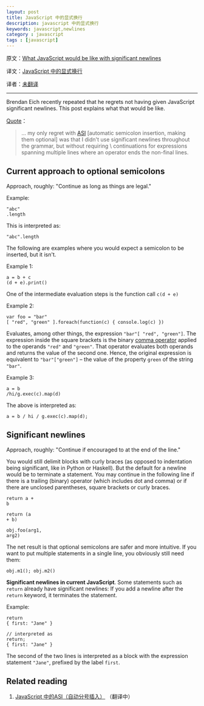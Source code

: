 ```yaml
---
layout: post
title: JavaScript 中的显式换行
description: javascript 中的显式换行
keywords: javascript,newlines
category : javascript
tags : [javascript]
---
```


原文：[What JavaScript would be like with significant newlines](http://www.2ality.com/2011/11/significant-newlines.html)

译文：[JavaScript 中的显式换行](https://justjavac.com/javascript/2012/12/24/what-javascript-would-be-like-with-significant-newlines.html)

译者：[未翻译]()

----------------------------------------------------

Brendan Eich recently repeated that he regrets not having given JavaScript significant newlines. 
This post explains what that would be like. 

[Quote][]：

[Quote]: https://gist.github.com/1332193#gistcomment-60988

> ... my only regret with [ASI](http://www.2ality.com/2011/05/semicolon-insertion.html) [automatic semicolon insertion, making them optional] was that I didn't use significant newlines throughout the grammar, but without requiring \ continuations for expressions spanning multiple lines where an operator ends the non-final lines.

## Current approach to optional semicolons

Approach, roughly:  "Continue as long as things are legal." 

Example:

    "abc"
    .length

This is interpreted as:

    "abc".length

The following are examples where you would expect a semicolon to be inserted, but it isn't.

Example 1:

    a = b + c
    (d + e).print()

One of the intermediate evaluation steps is the function call `c(d + e)`

Example 2:

    var foo = "bar"
    [ "red", "green" ].foreach(function(c) { console.log(c) })

Evaluates, among other things, the expression `"bar"[ "red", "green"]`. 
The expression inside the square brackets is the binary [comma operator](https://developer.mozilla.org/en/JavaScript/Reference/Operators/Comma_Operator) applied to the operands `"red"` and `"green"`. 
That operator evaluates both operands and returns the value of the second one. 
Hence, the original expression is equivalent to `"bar"["green"]` – the value of the property `green` of the string `"bar"`.

Example 3:

    a = b
    /hi/g.exec(c).map(d)

The above is interpreted as:

    a = b / hi / g.exec(c).map(d);

## Significant newlines

Approach, roughly: "Continue if encouraged to at the end of the line."

You would still delimit blocks with curly braces (as opposed to indentation being significant, like in Python or Haskell). 
But the default for a newline would be to terminate a statement. 
You may continue in the following line if there is a trailing (binary) operator (which includes dot and comma) or if there are unclosed parentheses, square brackets or curly braces.

    return a +
    b
    
    return (a
    + b)
    
    obj.foo(arg1,
    arg2)

The net result is that optional semicolons are safer and more intuitive. 
If you want to put multiple statements in a single line, you obviously still need them:

    obj.m1(); obj.m2()

**Significant newlines in current JavaScript**. 
Some statements such as `return` already have significant newlines: If you add a newline after the `return` keyword, 
it terminates the statement. 

Example:

    return
    { first: "Jane" }
    
    // interpreted as
    return;
    { first: "Jane" }

The second of the two lines is interpreted as a block with the expression statement `"Jane"`, prefixed by the label `first`.

## Related reading

1. [JavaScript 中的ASI（自动分号插入）]() （翻译中）
